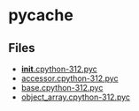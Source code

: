 # __pycache__

## Files

- [__init__.cpython-312.pyc](__init__.cpython-312.pyc)
- [accessor.cpython-312.pyc](accessor.cpython-312.pyc)
- [base.cpython-312.pyc](base.cpython-312.pyc)
- [object_array.cpython-312.pyc](object_array.cpython-312.pyc)

